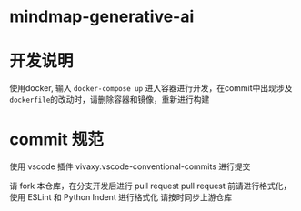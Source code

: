 # mindmap-generative-ai

# 开发说明
使用docker, 输入 `docker-compose up` 进入容器进行开发，在commit中出现涉及`dockerfile`的改动时，请删除容器和镜像，重新进行构建

# commit 规范
使用 vscode 插件 vivaxy.vscode-conventional-commits 进行提交

请 fork 本仓库，在分支开发后进行 pull request
pull request 前请进行格式化，使用 ESLint 和 Python Indent 进行格式化
请按时同步上游仓库